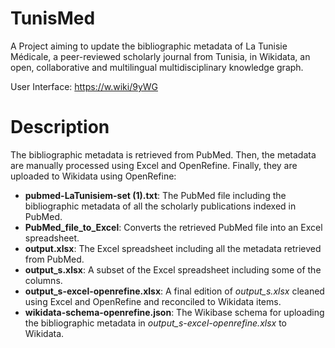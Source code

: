 # TunisMed
A Project aiming to update the bibliographic metadata of La Tunisie Médicale, a peer-reviewed scholarly journal from Tunisia, in Wikidata, an open, collaborative and multilingual multidisciplinary knowledge graph.

User Interface: https://w.wiki/9yWG

# Description
The bibliographic metadata is retrieved from PubMed. Then, the metadata are manually processed using Excel and OpenRefine. Finally, they are uploaded to Wikidata using OpenRefine:
- **pubmed-LaTunisiem-set (1).txt**: The PubMed file including the bibliographic metadata of all the scholarly publications indexed in PubMed.
- **PubMed_file_to_Excel**: Converts the retrieved PubMed file into an Excel spreadsheet.
- **output.xlsx**: The Excel spreadsheet including all the metadata retrieved from PubMed.
- **output_s.xlsx**: A subset of the Excel spreadsheet including some of the columns.
- **output_s-excel-openrefine.xlsx**: A final edition of *output_s.xlsx* cleaned using Excel and OpenRefine and reconciled to Wikidata items.
- **wikidata-schema-openrefine.json**: The Wikibase schema for uploading the bibliographic metadata in *output_s-excel-openrefine.xlsx* to Wikidata.
